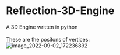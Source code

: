 # Reflection-3D-Engine
A 3D Engine written in python</br>
</br>
These are the positons of vertices:</br>
![image_2022-09-02_172236892](https://user-images.githubusercontent.com/93080905/188237147-546dac3d-7933-4b23-b393-251dab10a48e.png)
